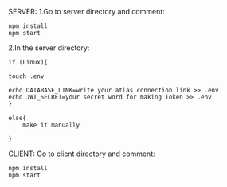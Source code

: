 SERVER:
1.Go to server directory and comment:

    npm install
    npm start

2.In the server directory:


    if (Linux){

    touch .env 
    
    echo DATABASE_LINK=write your atlas connection link >> .env
    echo JWT_SECRET=your secret word for making Token >> .env
    } 

    else{
        make it manually 

    }
    

CLIENT:
Go to client directory and comment:

    npm install 
    npm start

